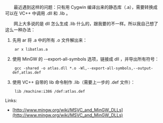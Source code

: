 　　最近遇到这样的问题：只有用 Cygwin 编译出来的静态库（.a），需要转换成可以在 VC++ 中调用 .dll 和 .lib 。

　　网上大多说的是 dll 怎么生成 .lib 什么的，跟我要的不一样。所以我自己想了这么一种办法：

1. 先用 ar 将 .a 中的所有 .o 文件解出来：

		ar x libatlas.a

2. 使用 MinGW 的 --export-all-symbols 选项，链接成 dll ，并导出所有符号：

		gcc -shared -o atlas.dll *.o -Wl,--export-all-symbols,--output-def,atlas.def

3. 使用 VC++ 自带的 lib 命令制作 .lib（需要上一步的 .def 文件）：

		lib /machine:i386 /def:atlas.def

Links:

* [http://www.mingw.org/wiki/MSVC_and_MinGW_DLLs](http://www.mingw.org/wiki/MSVC_and_MinGW_DLLs)
